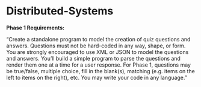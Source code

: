 # Distributed-Systems

**Phase 1 Requirements:** 

“Create a standalone program to model the creation of quiz questions and answers. Questions must not be hard-coded in any way, shape, or form. You are strongly encouraged to use XML or JSON to model the questions and answers. You’ll build a simple program to parse the questions and render them one at a time for a user response. For Phase 1, questions may be true/false, multiple choice, fill in the blank(s), matching (e.g. items on the left to items on the right), etc. You may write your code in any language.”

